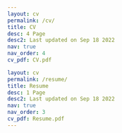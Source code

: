 ```yaml
---
layout: cv
permalink: /cv/
title: CV
desc: 4 Page
desc2: Last updated on Sep 18 2022 
nav: true
nav_order: 4
cv_pdf: CV.pdf

layout: cv
permalink: /resume/
title: Resume
desc: 1 Page
desc2: Last updated on Sep 18 2022 
nav: true
nav_order: 3
cv_pdf: Resume.pdf
---
```


